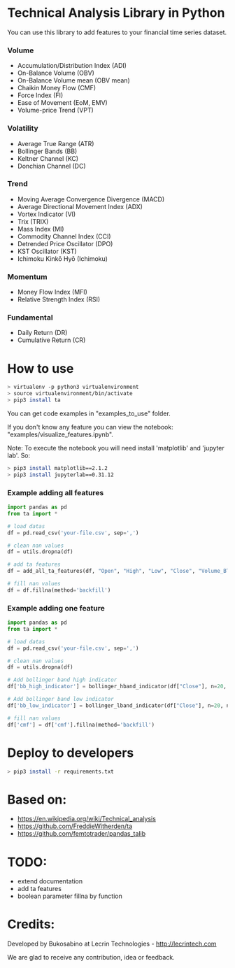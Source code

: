 # Technical Analysis Library in Python

You can use this library to add features to your financial time series dataset.

### Volume

* Accumulation/Distribution Index (ADI)
* On-Balance Volume (OBV)
* On-Balance Volume mean (OBV mean)
* Chaikin Money Flow (CMF)
* Force Index (FI)
* Ease of Movement (EoM, EMV)
* Volume-price Trend (VPT)

### Volatility

* Average True Range (ATR)
* Bollinger Bands (BB)
* Keltner Channel (KC)
* Donchian Channel (DC)

### Trend

* Moving Average Convergence Divergence (MACD)
* Average Directional Movement Index (ADX)
* Vortex Indicator (VI)
* Trix (TRIX)
* Mass Index (MI)
* Commodity Channel Index (CCI)
* Detrended Price Oscillator (DPO)
* KST Oscillator (KST)
* Ichimoku Kinkō Hyō (Ichimoku)

### Momentum

* Money Flow Index (MFI)
* Relative Strength Index (RSI)

### Fundamental

* Daily Return (DR)
* Cumulative Return (CR)


# How to use


```sh
> virtualenv -p python3 virtualenvironment
> source virtualenvironment/bin/activate
> pip3 install ta
```

You can get code examples in "examples_to_use" folder.

If you don't know any feature you can view the notebook: "examples/visualize_features.ipynb".

Note: To execute the notebook you will need install 'matplotlib' and 'jupyter lab'. So:

```sh
> pip3 install matplotlib==2.1.2
> pip3 install jupyterlab==0.31.12
```


### Example adding all features

```python
import pandas as pd
from ta import *

# load datas
df = pd.read_csv('your-file.csv', sep=',')

# clean nan values
df = utils.dropna(df)

# add ta features
df = add_all_ta_features(df, "Open", "High", "Low", "Close", "Volume_BTC")

# fill nan values
df = df.fillna(method='backfill')
```


### Example adding one feature

```python
import pandas as pd
from ta import *

# load datas
df = pd.read_csv('your-file.csv', sep=',')

# clean nan values
df = utils.dropna(df)

# Add bollinger band high indicator
df['bb_high_indicator'] = bollinger_hband_indicator(df["Close"], n=20, ndev=2)

# Add bollinger band low indicator
df['bb_low_indicator'] = bollinger_lband_indicator(df["Close"], n=20, ndev=2)

# fill nan values
df['cmf'] = df['cmf'].fillna(method='backfill')
```


# Deploy to developers

```sh
> pip3 install -r requirements.txt
```


# Based on:

* https://en.wikipedia.org/wiki/Technical_analysis
* https://github.com/FreddieWitherden/ta
* https://github.com/femtotrader/pandas_talib


# TODO:

* extend documentation
* add ta features
* boolean parameter fillna by function


# Credits:

Developed by Bukosabino at Lecrin Technologies - http://lecrintech.com

We are glad to receive any contribution, idea or feedback.

